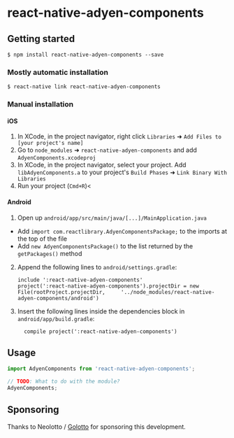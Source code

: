 # react-native-adyen-components

## Getting started

`$ npm install react-native-adyen-components --save`

### Mostly automatic installation

`$ react-native link react-native-adyen-components`

### Manual installation


#### iOS

1. In XCode, in the project navigator, right click `Libraries` ➜ `Add Files to [your project's name]`
2. Go to `node_modules` ➜ `react-native-adyen-components` and add `AdyenComponents.xcodeproj`
3. In XCode, in the project navigator, select your project. Add `libAdyenComponents.a` to your project's `Build Phases` ➜ `Link Binary With Libraries`
4. Run your project (`Cmd+R`)<

#### Android

1. Open up `android/app/src/main/java/[...]/MainApplication.java`
  - Add `import com.reactlibrary.AdyenComponentsPackage;` to the imports at the top of the file
  - Add `new AdyenComponentsPackage()` to the list returned by the `getPackages()` method
2. Append the following lines to `android/settings.gradle`:
  	```
  	include ':react-native-adyen-components'
  	project(':react-native-adyen-components').projectDir = new File(rootProject.projectDir, 	'../node_modules/react-native-adyen-components/android')
  	```
3. Insert the following lines inside the dependencies block in `android/app/build.gradle`:
  	```
      compile project(':react-native-adyen-components')
  	```


## Usage
```javascript
import AdyenComponents from 'react-native-adyen-components';

// TODO: What to do with the module?
AdyenComponents;
```

## Sponsoring

Thanks to Neolotto / [Golotto](https://www.golotto.de/) for sponsoring this development.
